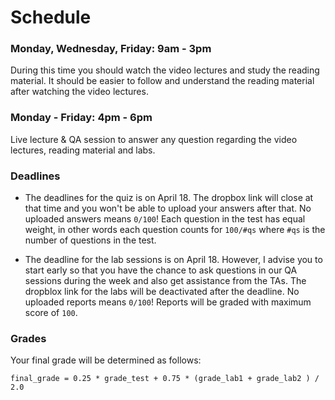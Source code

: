 # Schedule

### Monday, Wednesday, Friday: 9am - 3pm
During this time you should watch the video lectures and study the reading material. It should be easier to follow and understand the reading material after watching the video lectures. 

### Monday - Friday: 4pm - 6pm
Live lecture & QA session to answer any question regarding the video lectures, reading material and labs. 

### Deadlines
* The deadlines for the quiz is on April 18. The dropbox link will close at that time and you won't be able to upload your answers after that. No uploaded answers means `0/100`! Each question in the test has equal weight, in other words each question counts for `100/#qs` where `#qs` is the number of questions in the test. 

* The deadline for the lab sessions is on April 18. However, I advise you to start early so that you have the chance to ask questions in our QA sessions during the week and also get assistance from the TAs. The dropblox link for the labs will be deactivated after the deadline. No uploaded reports means `0/100`! Reports will be graded with maximum score of `100`.

### Grades
Your final grade will be determined as follows: 
```
final_grade = 0.25 * grade_test + 0.75 * (grade_lab1 + grade_lab2 ) / 2.0
```
